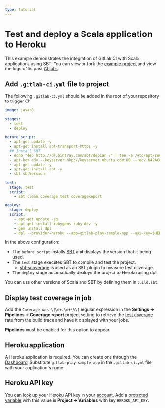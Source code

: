 ```yaml
---
type: tutorial
---
```


# Test and deploy a Scala application to Heroku

This example demonstrates the integration of GitLab CI with Scala
applications using SBT. You can view or fork the [example project](https://gitlab.com/gitlab-examples/scala-sbt)
and view the logs of its past [CI jobs](https://gitlab.com/gitlab-examples/scala-sbt/-/jobs?scope=finished).

## Add `.gitlab-ci.yml` file to project

The following `.gitlab-ci.yml` should be added in the root of your
repository to trigger CI:

``` yaml
image: java:8

stages:
  - test
  - deploy

before_script:
  - apt-get update -y
  - apt-get install apt-transport-https -y
  ## Install SBT
  - echo "deb http://dl.bintray.com/sbt/debian /" | tee -a /etc/apt/sources.list.d/sbt.list
  - apt-key adv --keyserver hkp://keyserver.ubuntu.com:80 --recv 642AC823
  - apt-get update -y
  - apt-get install sbt -y
  - sbt sbtVersion

test:
  stage: test
  script:
    - sbt clean coverage test coverageReport

deploy:
  stage: deploy
  script:
    - apt-get update -yq
    - apt-get install rubygems ruby-dev -y
    - gem install dpl
    - dpl --provider=heroku --app=gitlab-play-sample-app --api-key=$HEROKU_API_KEY
```

In the above configuration:

- The `before_script` installs [SBT](http://www.scala-sbt.org/) and
  displays the version that is being used.
- The `test` stage executes SBT to compile and test the project.
  - [sbt-scoverage](https://github.com/scoverage/sbt-scoverage) is used as an SBT
    plugin to measure test coverage.
- The `deploy` stage automatically deploys the project to Heroku using dpl.

You can use other versions of Scala and SBT by defining them in
`build.sbt`.

## Display test coverage in job

Add the `Coverage was \[\d+.\d+\%\]` regular expression in the
**Settings ➔ Pipelines ➔ Coverage report** project setting to
retrieve the [test coverage](../../user/project/pipelines/settings.md#test-coverage-report-badge)
rate from the build trace and have it displayed with your jobs.

**Pipelines** must be enabled for this option to appear.

## Heroku application

A Heroku application is required. You can create one through the
[Dashboard](https://dashboard.heroku.com/). Substitute `gitlab-play-sample-app`
in the `.gitlab-ci.yml` file with your application's name.

## Heroku API key

You can look up your Heroku API key in your
[account](https://dashboard.heroku.com/account). Add a [protected variable](../variables/README.md#protected-environment-variables) with
this value in **Project ➔ Variables** with key `HEROKU_API_KEY`.
